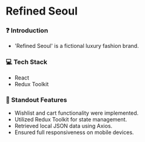 # Refined Seoul

### ❓ Introduction
- 'Refined Seoul' is a fictional luxury fashion brand.

### 💻 Tech Stack
- React
- Redux Toolkit

### 🌟 Standout Features
- Wishlist and cart functionality were implemented.
- Utilized Redux Toolkit for state management.
- Retrieved local JSON data using Axios.
- Ensured full responsiveness on mobile devices.
